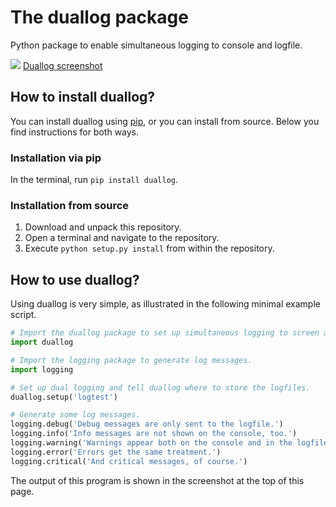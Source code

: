 # The duallog package

Python package to enable simultaneous logging to console and logfile.

![](./duallog_screenshot.png)
[Duallog screenshot](https://github.com/acschaefer/duallog/blob/master/duallog_screenshot.png)

## How to install duallog?

You can install duallog using [pip](https://www.w3schools.com/python/python_pip.asp), or you can install from source.
Below you find instructions for both ways.

### Installation via pip

In the terminal, run `pip install duallog`.

### Installation from source

1. Download and unpack this repository.
2. Open a terminal and navigate to the repository. 
3. Execute `python setup.py install` from within the repository.

## How to use duallog?

Using duallog is very simple, as illustrated in the following minimal example script.

```python
# Import the duallog package to set up simultaneous logging to screen and console.
import duallog

# Import the logging package to generate log messages.
import logging

# Set up dual logging and tell duallog where to store the logfiles.
duallog.setup('logtest')

# Generate some log messages.
logging.debug('Debug messages are only sent to the logfile.')
logging.info('Info messages are not shown on the console, too.')
logging.warning('Warnings appear both on the console and in the logfile.')
logging.error('Errors get the same treatment.')
logging.critical('And critical messages, of course.')
```

The output of this program is shown in the screenshot at the top of this page.